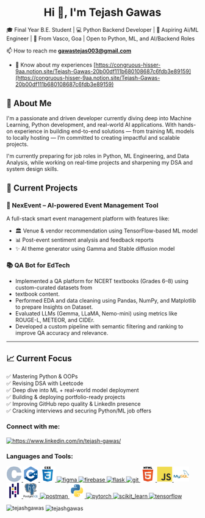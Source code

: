 
<h1 align="center">Hi 👋, I'm Tejash Gawas</h1>
🎓 Final Year B.E. Student | 💻 Python Backend Developer | 🤖 Aspiring Ai/ML Engineer |
📍 From Vasco, Goa | Open to Python, ML, and AI/Backend Roles

📫 How to reach me **gawastejas003@gmail.com**

- 📄 Know about my experiences [https://congruous-hisser-9aa.notion.site/Tejash-Gawas-20b00df111b680108687c6fdb3e89159](https://congruous-hisser-9aa.notion.site/Tejash-Gawas-20b00df111b680108687c6fdb3e89159)
## 🚀 About Me

I'm a passionate and driven developer currently diving deep into Machine Learning, Python development, and real-world AI applications. With hands-on experience in building end-to-end solutions — from training ML models to locally hosting  — I’m committed to creating impactful and scalable projects.  

I'm currently preparing for job roles in Python, ML Engineering, and Data Analysis, while working on real-time projects and sharpening my DSA and system design skills.

## 💼 Current Projects

### 🧠 NexEvent – AI-powered Event Management Tool
A full-stack smart event management platform with features like:
- 🏛 Venue & vendor recommendation using TensorFlow-based ML model
- 📊 Post-event sentiment analysis and feedback reports
- ✨ AI theme generator using Gamma and Stable diffusion model

### 📚 QA Bot for EdTech
- Implemented a QA platform for NCERT textbooks (Grades 6–8) using custom-curated datasets from 
- textbook content. 
- Performed EDA and data cleaning using Pandas, NumPy, and Matplotlib to prepare Insights on Dataset. 
- Evaluated LLMs (Gemma, LLaMA, Nemo-mini) using metrics like ROUGE-L, METEOR, and CIDEr. 
- Developed a custom pipeline with semantic filtering and ranking to improve QA accuracy and relevance. 

---
## 📈 Current Focus 

✅ Mastering Python & OOPs  
✅ Revising DSA with Leetcode  
✅ Deep dive into ML + real-world model deployment  
✅ Building & deploying portfolio-ready projects  
✅ Improving GitHub repo quality & LinkedIn presence  
✅ Cracking interviews and securing Python/ML job offers  


<h3 align="left">Connect with me:</h3>
<p align="left">
<a href="https://linkedin.com/in/https://www.linkedin.com/in/tejash-gawas/" target="blank"><img align="center" src="https://raw.githubusercontent.com/rahuldkjain/github-profile-readme-generator/master/src/images/icons/Social/linked-in-alt.svg" alt="https://www.linkedin.com/in/tejash-gawas/" height="30" width="40" /></a>
</p>

<h3 align="left">Languages and Tools:</h3>
<p align="left"> <a href="https://www.cprogramming.com/" target="_blank" rel="noreferrer"> <img src="https://raw.githubusercontent.com/devicons/devicon/master/icons/c/c-original.svg" alt="c" width="40" height="40"/> </a> <a href="https://www.w3schools.com/cpp/" target="_blank" rel="noreferrer"> <img src="https://raw.githubusercontent.com/devicons/devicon/master/icons/cplusplus/cplusplus-original.svg" alt="cplusplus" width="40" height="40"/> </a> <a href="https://www.w3schools.com/css/" target="_blank" rel="noreferrer"> <img src="https://raw.githubusercontent.com/devicons/devicon/master/icons/css3/css3-original-wordmark.svg" alt="css3" width="40" height="40"/> </a> <a href="https://www.figma.com/" target="_blank" rel="noreferrer"> <img src="https://www.vectorlogo.zone/logos/figma/figma-icon.svg" alt="figma" width="40" height="40"/> </a> <a href="https://firebase.google.com/" target="_blank" rel="noreferrer"> <img src="https://www.vectorlogo.zone/logos/firebase/firebase-icon.svg" alt="firebase" width="40" height="40"/> </a> <a href="https://flask.palletsprojects.com/" target="_blank" rel="noreferrer"> <img src="https://www.vectorlogo.zone/logos/pocoo_flask/pocoo_flask-icon.svg" alt="flask" width="40" height="40"/> </a> <a href="https://git-scm.com/" target="_blank" rel="noreferrer"> <img src="https://www.vectorlogo.zone/logos/git-scm/git-scm-icon.svg" alt="git" width="40" height="40"/> </a> <a href="https://www.w3.org/html/" target="_blank" rel="noreferrer"> <img src="https://raw.githubusercontent.com/devicons/devicon/master/icons/html5/html5-original-wordmark.svg" alt="html5" width="40" height="40"/> </a> <a href="https://developer.mozilla.org/en-US/docs/Web/JavaScript" target="_blank" rel="noreferrer"> <img src="https://raw.githubusercontent.com/devicons/devicon/master/icons/javascript/javascript-original.svg" alt="javascript" width="40" height="40"/> </a> <a href="https://www.mysql.com/" target="_blank" rel="noreferrer"> <img src="https://raw.githubusercontent.com/devicons/devicon/master/icons/mysql/mysql-original-wordmark.svg" alt="mysql" width="40" height="40"/> </a> <a href="https://pandas.pydata.org/" target="_blank" rel="noreferrer"> <img src="https://raw.githubusercontent.com/devicons/devicon/2ae2a900d2f041da66e950e4d48052658d850630/icons/pandas/pandas-original.svg" alt="pandas" width="40" height="40"/> </a> <a href="https://www.postgresql.org" target="_blank" rel="noreferrer"> <img src="https://raw.githubusercontent.com/devicons/devicon/master/icons/postgresql/postgresql-original-wordmark.svg" alt="postgresql" width="40" height="40"/> </a> <a href="https://postman.com" target="_blank" rel="noreferrer"> <img src="https://www.vectorlogo.zone/logos/getpostman/getpostman-icon.svg" alt="postman" width="40" height="40"/> </a> <a href="https://www.python.org" target="_blank" rel="noreferrer"> <img src="https://raw.githubusercontent.com/devicons/devicon/master/icons/python/python-original.svg" alt="python" width="40" height="40"/> </a> <a href="https://pytorch.org/" target="_blank" rel="noreferrer"> <img src="https://www.vectorlogo.zone/logos/pytorch/pytorch-icon.svg" alt="pytorch" width="40" height="40"/> </a> <a href="https://scikit-learn.org/" target="_blank" rel="noreferrer"> <img src="https://upload.wikimedia.org/wikipedia/commons/0/05/Scikit_learn_logo_small.svg" alt="scikit_learn" width="40" height="40"/> </a> <a href="https://www.tensorflow.org" target="_blank" rel="noreferrer"> <img src="https://www.vectorlogo.zone/logos/tensorflow/tensorflow-icon.svg" alt="tensorflow" width="40" height="40"/> </a> </p>

<p><img align="left" src="https://github-readme-stats.vercel.app/api/top-langs?username=tejashgawas&show_icons=true&locale=en&layout=compact" alt="tejashgawas" /></p>

<p>&nbsp;<img align="center" src="https://github-readme-stats.vercel.app/api?username=tejashgawas&show_icons=true&locale=en" alt="tejashgawas" /></p>
